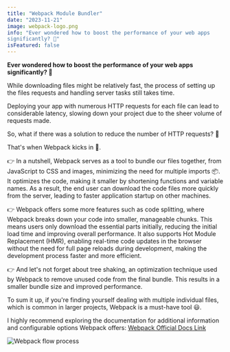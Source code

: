```yaml
---
title: "Webpack Module Bundler"
date: "2023-11-21"
image: webpack-logo.png
info: "Ever wondered how to boost the performance of your web apps
significantly? 🤖"
isFeatured: false
---
```


**Ever wondered how to boost the performance of your web apps
significantly? 🤖**

While downloading files might be relatively fast, the process of setting
up the files requests and handling server tasks still takes time.

Deploying your app with numerous HTTP requests for each file can lead to
considerable latency, slowing down your project due to the sheer volume
of requests made.

So, what if there was a solution to reduce the number of HTTP requests?
🤔

That\'s when Webpack kicks in 🦶.

👉 In a nutshell, Webpack serves as a tool to bundle our files together,
from JavaScript to CSS and images, minimizing the need for multiple
imports 📦. It optimizes the code, making it smaller by shortening
functions and variable names. As a result, the end user can download the
code files more quickly from the server, leading to faster application
startup on other machines.

👉 Webpack offers some more features such as code splitting, where Webpack
breaks down your code into smaller, manageable chunks. This means users
only download the essential parts initially, reducing the initial load
time and improving overall performance. It also supports Hot Module
Replacement (HMR), enabling real-time code updates in the browser
without the need for full page reloads during development, making the
development process faster and more efficient.

👉 And let\'s not forget about tree shaking, an optimization technique used
by Webpack to remove unused code from the final bundle. This results in
a smaller bundle size and improved performance.

To sum it up, if you\'re finding yourself dealing with multiple
individual files, which is common in larger projects, Webpack is a
must-have tool 😃.

I highly recommend exploring the documentation for
additional information and configurable options Webpack offers:
[Webpack Official Docs Link](https://webpack.js.org/concepts/)

![Webpack flow process](webpack-flow.png)
